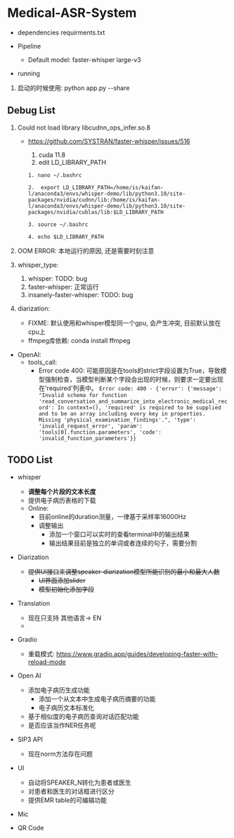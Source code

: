 # Medical-ASR-System

- dependencies
  requirments.txt
- Pipeline

  - Default model: faster-whisper large-v3
- running

1. 启动的时候使用: python app.py --share

## Debug List

1. Could not load library libcudnn_ops_infer.so.8

   - https://github.com/SYSTRAN/faster-whisper/issues/516

     1. cuda 11.8
     2. edit LD_LIBRARY_PATH

     ```
     1. nano ~/.bashrc

     2.  export LD_LIBRARY_PATH=/home/is/kaifan-l/anaconda3/envs/whisper-demo/lib/python3.10/site-packages/nvidia/cudnn/lib:/home/is/kaifan-l/anaconda3/envs/whisper-demo/lib/python3.10/site-packages/nvidia/cublas/lib:$LD_LIBRARY_PATH

     3. source ~/.bashrc

     4. echo $LD_LIBRARY_PATH

     ```
2. OOM ERROR: 本地运行的原因, 还是需要时刻注意
3. whisper_type:

   1. whisper: TODO: bug
   2. faster-whisper: 正常运行
   3. insanely-faster-whisper: TODO: bug
4. diarization:

   - FIXME:  默认使用和whisper模型同一个gpu, 会产生冲突, 目前默认放在cpu上
   - ffmpeg库依赖: conda install ffmpeg

- OpenAI:
  - tools_call:
    - Error code 400: 可能原因是在tools的strict字段设置为True，导致模型强制检查，当模型判断某个字段会出现的时候，则要求一定要出现在'required'列表中。
      `Error code: 400 - {'error': {'message': "Invalid schema for function 'read_conversation_and_summarize_into_electronic_medical_record': In context=(), 'required' is required to be supplied and to be an array including every key in properties. Missing 'physical_examination_findings'.", 'type': 'invalid_request_error', 'param': 'tools[0].function.parameters', 'code': 'invalid_function_parameters'}}`

## TODO List

- whisper

  - **调整每个片段的文本长度**
  - 提供电子病历表格的下载
  - Online:
    - 目前online的duration测量，一律基于采样率16000Hz
    - 调整输出
      - 添加一个窗口可以实时的查看terminal中的输出结果
      - 输出结果目前是独立的单词或者连续的句子，需要分割
- Diarization

  - ~~提供UI接口来调整speaker-diarization模型所能识别的最小和最大人数~~
    - ~~UI界面添加slider~~
    - ~~模型初始化添加字段~~
- Translation

  - 现在只支持 其他语言-> EN
  - 
- Gradio

  - 重载模式: https://www.gradio.app/guides/developing-faster-with-reload-mode
- Open AI

  - 添加电子病历生成功能
    - 添加一个从文本中生成电子病历摘要的功能
    - 电子病历文本标准化
  - 基于相似度的电子病历查询对话匹配功能
  - 是否应该当作NER任务呢
- SIP3 API

  - 现在norm方法存在问题
- UI

  - 自动将SPEAKER_N转化为患者或医生
  - 对患者和医生的对话框进行区分
  - 提供EMR table的可编辑功能
- Mic
- QR Code
